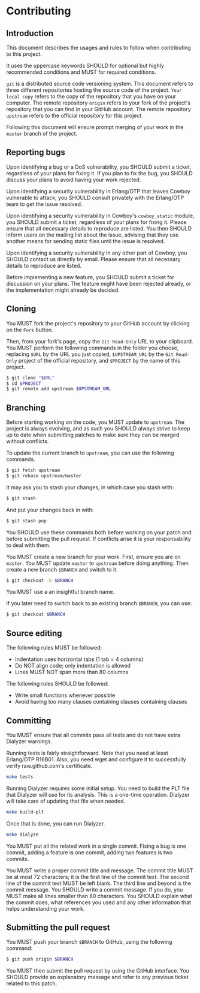 Contributing
============

Introduction
------------

This document describes the usages and rules to follow when contributing
to this project.

It uses the uppercase keywords SHOULD for optional but highly recommended
conditions and MUST for required conditions.

`git` is a distributed source code versioning system. This document refers
to three different repositories hosting the source code of the project.
`Your local copy` refers to the copy of the repository that you have on
your computer. The remote repository `origin` refers to your fork of the
project's repository that you can find in your GitHub account. The remote
repository `upstream` refers to the official repository for this project.

Following this document will ensure prompt merging of your work in the
`master` branch of the project.

Reporting bugs
--------------

Upon identifying a bug or a DoS vulnerability, you SHOULD submit a ticket,
regardless of your plans for fixing it. If you plan to fix the bug, you
SHOULD discuss your plans to avoid having your work rejected.

Upon identifying a security vulnerability in Erlang/OTP that leaves Cowboy
vulnerable to attack, you SHOULD consult privately with the Erlang/OTP team
to get the issue resolved.

Upon identifying a security vulnerability in Cowboy's `cowboy_static` module,
you SHOULD submit a ticket, regardless of your plans for fixing it. Please
ensure that all necessary details to reproduce are listed. You then SHOULD
inform users on the mailing list about the issue, advising that they use
another means for sending static files until the issue is resolved.

Upon identifying a security vulnerability in any other part of Cowboy, you
SHOULD contact us directly by email. Please ensure that all necessary details
to reproduce are listed.

Before implementing a new feature, you SHOULD submit a ticket for discussion
on your plans. The feature might have been rejected already, or the
implementation might already be decided.

Cloning
-------

You MUST fork the project's repository to your GitHub account by clicking
on the `Fork` button.

Then, from your fork's page, copy the `Git Read-Only` URL to your clipboard.
You MUST perform the following commands in the folder you choose, replacing
`$URL` by the URL you just copied, `$UPSTREAM_URL` by the `Git Read-Only`
project of the official repository, and `$PROJECT` by the name of this project.

``` bash
$ git clone "$URL"
$ cd $PROJECT
$ git remote add upstream $UPSTREAM_URL
```

Branching
---------

Before starting working on the code, you MUST update to `upstream`. The
project is always evolving, and as such you SHOULD always strive to keep
up to date when submitting patches to make sure they can be merged without
conflicts.

To update the current branch to `upstream`, you can use the following commands.

``` bash
$ git fetch upstream
$ git rebase upstream/master
```

It may ask you to stash your changes, in which case you stash with:

``` bash
$ git stash
```

And put your changes back in with:

``` bash
$ git stash pop
```

You SHOULD use these commands both before working on your patch and before
submitting the pull request. If conflicts arise it is your responsability
to deal with them.

You MUST create a new branch for your work. First, ensure you are on `master`.
You MUST update `master` to `upstream` before doing anything. Then create a
new branch `$BRANCH` and switch to it.

``` bash
$ git checkout -b $BRANCH
```

You MUST use a an insightful branch name.

If you later need to switch back to an existing branch `$BRANCH`, you can use:

``` bash
$ git checkout $BRANCH
```

Source editing
--------------

The following rules MUST be followed:
 *  Indentation uses horizontal tabs (1 tab = 4 columns)
 *  Do NOT align code; only indentation is allowed
 *  Lines MUST NOT span more than 80 columns

The following rules SHOULD be followed:
 *  Write small functions whenever possible
 *  Avoid having too many clauses containing clauses containing clauses

Committing
----------

You MUST ensure that all commits pass all tests and do not have extra
Dialyzer warnings.

Running tests is fairly straightforward. Note that you need at least
Erlang/OTP R16B01. Also, you need wget and configure it to successfully
verify raw.github.com's certificate.

``` bash
make tests
```

Running Dialyzer requires some initial setup. You need to build the PLT
file that Dialyzer will use for its analysis. This is a one-time operation.
Dialyzer will take care of updating that file when needed.

``` bash
make build-plt
```

Once that is done, you can run Dialyzer.

``` bash
make dialyze
```

You MUST put all the related work in a single commit. Fixing a bug is one
commit, adding a feature is one commit, adding two features is two commits.

You MUST write a proper commit title and message. The commit title MUST be
at most 72 characters; it is the first line of the commit text. The second
line of the commit text MUST be left blank. The third line and beyond is the
commit message. You SHOULD write a commit message. If you do, you MUST make
all lines smaller than 80 characters. You SHOULD explain what the commit
does, what references you used and any other information that helps
understanding your work.

Submitting the pull request
---------------------------

You MUST push your branch `$BRANCH` to GitHub, using the following command:

``` bash
$ git push origin $BRANCH
```

You MUST then submit the pull request by using the GitHub interface.
You SHOULD provide an explanatory message and refer to any previous ticket
related to this patch.
